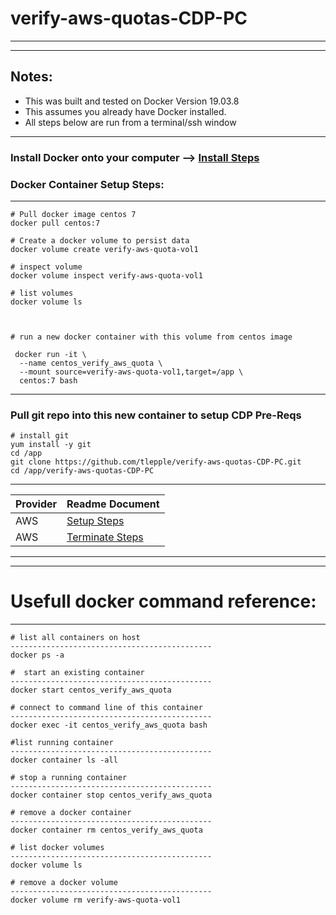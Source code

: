 # verify-aws-quotas-CDP-PC

---

---

## Notes:
*  This was built and tested on Docker Version 19.03.8
*  This assumes you already have Docker installed.
*  All steps below are run from a terminal/ssh window

---

### Install Docker onto your computer --> [Install Steps](https://docs.docker.com/engine/install/)

### Docker Container Setup Steps:

---

```
# Pull docker image centos 7
docker pull centos:7

# Create a docker volume to persist data
docker volume create verify-aws-quota-vol1

# inspect volume
docker volume inspect verify-aws-quota-vol1

# list volumes
docker volume ls



# run a new docker container with this volume from centos image

 docker run -it \
  --name centos_verify_aws_quota \
  --mount source=verify-aws-quota-vol1,target=/app \
  centos:7 bash

```

---

### Pull git repo into this new container to setup CDP Pre-Reqs

```
# install git 
yum install -y git
cd /app
git clone https://github.com/tlepple/verify-aws-quotas-CDP-PC.git
cd /app/verify-aws-quotas-CDP-PC
```

---

| Provider         | Readme Document  |
| ---------------- | ---------------- |
| AWS              | [Setup Steps](./documentation/aws_user.md)|
| AWS              | [Terminate Steps](./terminate_readme.md)|

---
---

# Usefull docker command reference:

---

```
# list all containers on host
---------------------------------------------
docker ps -a

#  start an existing container
---------------------------------------------
docker start centos_verify_aws_quota

# connect to command line of this container
---------------------------------------------
docker exec -it centos_verify_aws_quota bash

#list running container
---------------------------------------------
docker container ls -all

# stop a running container
---------------------------------------------
docker container stop centos_verify_aws_quota

# remove a docker container
---------------------------------------------
docker container rm centos_verify_aws_quota

# list docker volumes
---------------------------------------------
docker volume ls

# remove a docker volume
---------------------------------------------
docker volume rm verify-aws-quota-vol1


```
